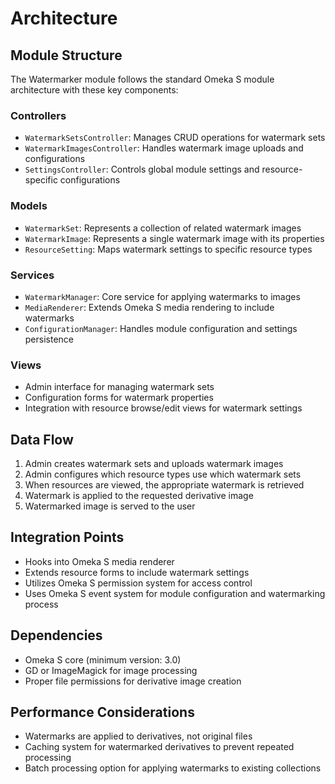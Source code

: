 # Architecture

## Module Structure
The Watermarker module follows the standard Omeka S module architecture with these key components:

### Controllers
- `WatermarkSetsController`: Manages CRUD operations for watermark sets
- `WatermarkImagesController`: Handles watermark image uploads and configurations
- `SettingsController`: Controls global module settings and resource-specific configurations

### Models
- `WatermarkSet`: Represents a collection of related watermark images
- `WatermarkImage`: Represents a single watermark image with its properties
- `ResourceSetting`: Maps watermark settings to specific resource types

### Services
- `WatermarkManager`: Core service for applying watermarks to images
- `MediaRenderer`: Extends Omeka S media rendering to include watermarks
- `ConfigurationManager`: Handles module configuration and settings persistence

### Views
- Admin interface for managing watermark sets
- Configuration forms for watermark properties
- Integration with resource browse/edit views for watermark settings

## Data Flow
1. Admin creates watermark sets and uploads watermark images
2. Admin configures which resource types use which watermark sets
3. When resources are viewed, the appropriate watermark is retrieved
4. Watermark is applied to the requested derivative image
5. Watermarked image is served to the user

## Integration Points
- Hooks into Omeka S media renderer
- Extends resource forms to include watermark settings
- Utilizes Omeka S permission system for access control
- Uses Omeka S event system for module configuration and watermarking process

## Dependencies
- Omeka S core (minimum version: 3.0)
- GD or ImageMagick for image processing
- Proper file permissions for derivative image creation

## Performance Considerations
- Watermarks are applied to derivatives, not original files
- Caching system for watermarked derivatives to prevent repeated processing
- Batch processing option for applying watermarks to existing collections
